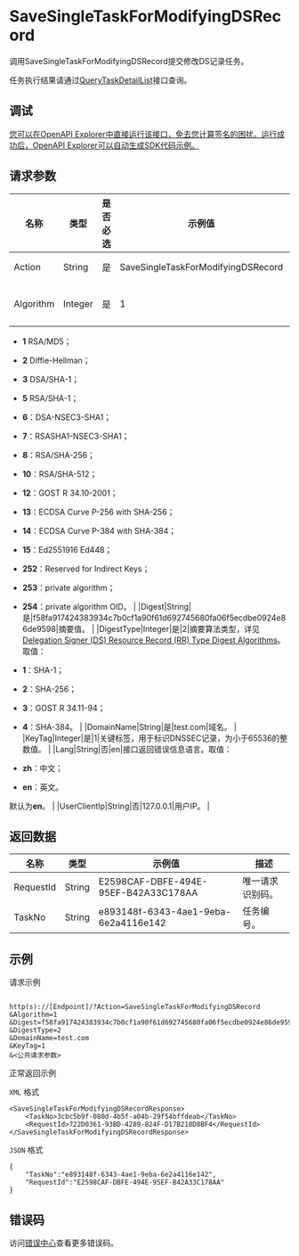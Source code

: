 # SaveSingleTaskForModifyingDSRecord

调用SaveSingleTaskForModifyingDSRecord提交修改DS记录任务。

任务执行结果请通过[QueryTaskDetailList](~~67710~~)接口查询。

## 调试

[您可以在OpenAPI Explorer中直接运行该接口，免去您计算签名的困扰。运行成功后，OpenAPI Explorer可以自动生成SDK代码示例。](https://api.aliyun.com/#product=Domain&api=SaveSingleTaskForModifyingDSRecord&type=RPC&version=2018-01-29)

## 请求参数

|名称|类型|是否必选|示例值|描述|
|--|--|----|---|--|
|Action|String|是|SaveSingleTaskForModifyingDSRecord|系统规定参数。取值：**SaveSingleTaskForModifyingDSRecord**。 |
|Algorithm|Integer|是|1|加密算法编号，详见[Domain Name System Security \(DNSSEC\) Algorithm Numbers](https://www.iana.org/assignments/dns-sec-alg-numbers/dns-sec-alg-numbers.xhtml)。取值：

 -   **1** RSA/MD5；
-   **2** Diffie-Hellman；
-   **3** DSA/SHA-1；
-   **5** RSA/SHA-1；
-   **6**：DSA-NSEC3-SHA1；
-   **7**：RSASHA1-NSEC3-SHA1；
-   **8**：RSA/SHA-256；
-   **10**：RSA/SHA-512；
-   **12**：GOST R 34.10-2001；
-   **13**：ECDSA Curve P-256 with SHA-256；
-   **14**：ECDSA Curve P-384 with SHA-384；
-   **15**：Ed2551916 Ed448；
-   **252**：Reserved for Indirect Keys；
-   **253**：private algorithm；
-   **254**：private algorithm OID。 |
|Digest|String|是|f58fa917424383934c7b0cf1a90f61d692745680fa06f5ecdbe0924e86de9598|摘要值。 |
|DigestType|Integer|是|2|摘要算法类型，详见[Delegation Signer \(DS\) Resource Record \(RR\) Type Digest Algorithms](https://www.iana.org/assignments/ds-rr-types/ds-rr-types.xhtml)。取值：

 -   **1**：SHA-1；
-   **2**：SHA-256；
-   **3**：GOST R 34.11-94；
-   **4**：SHA-384。 |
|DomainName|String|是|test.com|域名。 |
|KeyTag|Integer|是|1|关键标签，用于标识DNSSEC记录，为小于65536的整数值。 |
|Lang|String|否|en|接口返回错误信息语言。取值：

 -   **zh**：中文；
-   **en**：英文。

 默认为**en**。 |
|UserClientIp|String|否|127.0.0.1|用户IP。 |

## 返回数据

|名称|类型|示例值|描述|
|--|--|---|--|
|RequestId|String|E2598CAF-DBFE-494E-95EF-B42A33C178AA|唯一请求识别码。 |
|TaskNo|String|e893148f-6343-4ae1-9eba-6e2a4116e142|任务编号。 |

## 示例

请求示例

```

http(s)://[Endpoint]/?Action=SaveSingleTaskForModifyingDSRecord
&Algorithm=1
&Digest=f58fa917424383934c7b0cf1a90f61d692745680fa06f5ecdbe0924e86de9598
&DigestType=2
&DomainName=test.com
&KeyTag=1
&<公共请求参数>

```

正常返回示例

`XML` 格式

```
<SaveSingleTaskForModifyingDSRecordResponse>
    <TaskNo>3cbc5b9f-080d-4b5f-a04b-29f54bffdeab</TaskNo>
    <RequestId>722D0361-93BD-4289-824F-D17B218D8BF4</RequestId>
</SaveSingleTaskForModifyingDSRecordResponse>
```

`JSON` 格式

```
{
	"TaskNo":"e893148f-6343-4ae1-9eba-6e2a4116e142",
	"RequestId":"E2598CAF-DBFE-494E-95EF-B42A33C178AA"
}
```

## 错误码

访问[错误中心](https://error-center.alibabacloud.com/status/product/Domain)查看更多错误码。

